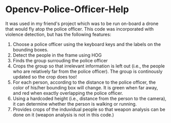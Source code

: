 # Opencv-Police-Officer-Help
It was used in my friend's project which was to be run on-board a drone that would fly atop the police officer. This code was incorporated with violence detection, but has the following features:
1. Choose a police officer using the keyboard keys and the labels on the bounding boxes.
2. Detect the people in the frame using HOG
3. Finds the group surrouding the police officer 
4. Crops the group so that irrelevant information is left out (i.e., the people who are relatively far from the police officer). The group is continously updated so the crop does too!
5. For each person, according to the distance to the police officer, the color of his/her bounding box will change. It is green when far away, and red when exactly overlapping the police officer. 
6. Using a hardcoded height (i.e., distance from the person to the camera), it can determine whether the person is walking or running.
7. Provides crops of the induvidual people so that weapon analysis can be done on it (weapon analysis is not in this code.)
